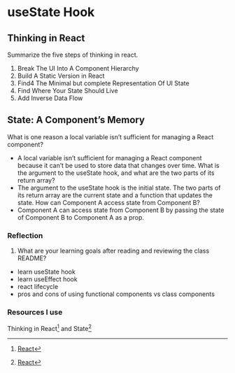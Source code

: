 # useState Hook

## Thinking in React

Summarize the five steps of thinking in react.

1. Break The UI Into A Component Hierarchy
2. Build A Static Version in React
3. Find4 The Minimal but complete Representation Of UI State
4. Find Where Your State Should Live
5. Add Inverse Data Flow

## State: A Component’s Memory

What is one reason a local variable isn’t sufficient for managing a React component?

- A local variable isn’t sufficient for managing a React component because it can’t be used to store data that changes over time.
  What is the argument to the useState hook, and what are the two parts of its return array?
- The argument to the useState hook is the initial state. The two parts of its return array are the current state and a function that updates the state.
  How can Component A access state from Component B?
- Component A can access state from Component B by passing the state of Component B to Component A as a prop.

### Reflection

1. What are your learning goals after reading and reviewing the class README?

- learn useState hook
- learn useEffect hook
- react lifecycle
- pros and cons of using functional components vs class components

### Resources I use

Thinking in React[^1] and State[^2]

[^1]: [React](https://react.dev/learn/thinking-in-react)
[^2]: [React](https://react.dev/learn/state-a-components-memory)
